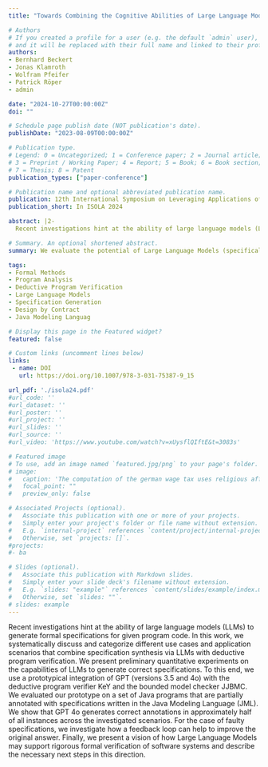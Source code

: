 ```yaml
---
title: "Towards Combining the Cognitive Abilities of Large Language Models with the Rigor of Deductive Progam Verification"

# Authors
# If you created a profile for a user (e.g. the default `admin` user), write the username (folder name) here 
# and it will be replaced with their full name and linked to their profile.
authors:
- Bernhard Beckert
- Jonas Klamroth
- Wolfram Pfeifer
- Patrick Röper
- admin

date: "2024-10-27T00:00:00Z"
doi: ""

# Schedule page publish date (NOT publication's date).
publishDate: "2023-08-09T00:00:00Z"

# Publication type.
# Legend: 0 = Uncategorized; 1 = Conference paper; 2 = Journal article;
# 3 = Preprint / Working Paper; 4 = Report; 5 = Book; 6 = Book section;
# 7 = Thesis; 8 = Patent
publication_types: ["paper-conference"]

# Publication name and optional abbreviated publication name.
publication: 12th International Symposium on Leveraging Applications of Formal Methods, Verification and Validation
publication_short: In ISOLA 2024

abstract: |2-
  Recent investigations hint at the ability of large language models (LLMs) to generate formal specifications for given program code. In this work, we systematically discuss and categorize different use cases and application scenarios that combine specification synthesis via LLMs with deductive program verification. We present preliminary quantitative experiments on the capabilities of LLMs to generate correct specifications. To this end, we use a prototypical integration of GPT (versions 3.5 and 4o) with the deductive program verifier KeY and the bounded model checker JJBMC. We evaluated our prototype on a set of Java programs that are partially annotated with specifications written in the Java Modeling Language (JML). We show that GPT 4o generates correct annotations in approximately half of all instances across the investigated scenarios. For the case of faulty specifications, we investigate how a feedback loop can help to improve the original answer. Finally, we present a vision of how Large Language Models may support rigorous formal verification of software systems and describe the necessary next steps in this direction.

# Summary. An optional shortened abstract.
summary: We evaluate the potential of Large Language Models (specifically GPT 3.5 and GPT 4o) for the generation of code annotations in the Java Modelling Language using a prototypical integration of the Java verification tools KeY and JJBMC with OpenAI's API.

tags:
- Formal Methods
- Program Analysis
- Deductive Program Verification
- Large Language Models
- Specification Generation
- Design by Contract
- Java Modeling Languag

# Display this page in the Featured widget?
featured: false

# Custom links (uncomment lines below)
links:
 - name: DOI
   url: https://doi.org/10.1007/978-3-031-75387-9_15

url_pdf: './isola24.pdf'
#url_code: ''
#url_dataset: ''
#url_poster: ''
#url_project: ''
#url_slides: ''
#url_source: ''
#url_video: 'https://www.youtube.com/watch?v=xUysflQIftE&t=3083s'

# Featured image
# To use, add an image named `featured.jpg/png` to your page's folder. 
# image:
#   caption: 'The computation of the german wage tax uses religious affiliation as an input. This is necessary to compute the church tax. But does it inadvertedly modify other outputs?'
#   focal_point: ""
#   preview_only: false

# Associated Projects (optional).
#   Associate this publication with one or more of your projects.
#   Simply enter your project's folder or file name without extension.
#   E.g. `internal-project` references `content/project/internal-project/index.md`.
#   Otherwise, set `projects: []`.
#projects:
#- ba

# Slides (optional).
#   Associate this publication with Markdown slides.
#   Simply enter your slide deck's filename without extension.
#   E.g. `slides: "example"` references `content/slides/example/index.md`.
#   Otherwise, set `slides: ""`.
# slides: example
---
```

Recent investigations hint at the ability of large language models (LLMs) to generate formal specifications for given program code. In this work, we systematically discuss and categorize different use cases and application scenarios that combine specification synthesis via LLMs with deductive program verification. We present preliminary quantitative experiments on the capabilities of LLMs to generate correct specifications. To this end, we use a prototypical integration of GPT (versions 3.5 and 4o) with the deductive program verifier KeY and the bounded model checker JJBMC. We evaluated our prototype on a set of Java programs that are partially annotated with specifications written in the Java Modeling Language (JML). We show that GPT 4o generates correct annotations in approximately half of all instances across the investigated scenarios. For the case of faulty specifications, we investigate how a feedback loop can help to improve the original answer. Finally, we present a vision of how Large Language Models may support rigorous formal verification of software systems and describe the necessary next steps in this direction.